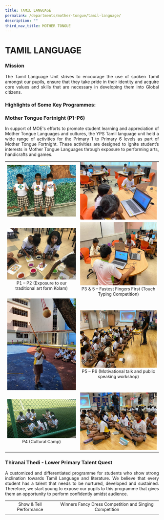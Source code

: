 ```yaml
---
title: TAMIL LANGUAGE
permalink: /departments/mother-tongue/tamil-language/
description: ""
third_nav_title: MOTHER TONGUE
---
```

# TAMIL LANGUAGE

### Mission 

<p style="text-align: justify;">The Tamil Language Unit strives to encourage the use of spoken Tamil amongst our pupils, ensure that they take pride in their identity and acquire core values and skills that are necessary in developing them into Global citizens.  </p>

### Highlights of Some Key Programmes:


### Mother Tongue Fortnight (P1-P6)

<p style="text-align: justify;">In support of MOE's efforts to promote student learning and appreciation of Mother Tongue Languages and cultures, the YPS Tamil language unit held a wide range of activities for the Primary 1 to Primary 6 levels as part of Mother Tongue Fortnight. These activities are designed to ignite student’s interests in Mother Tongue Languages through exposure to performing arts, handicrafts and games.</p>

|   |   |
|:-:|:-:|
|   ![](/images/Departments/MOTHER%20TONGUE/TAMIL%20LANGUAGE/TL_MTF_1.jpg)  |  ![](/images/Departments/MOTHER%20TONGUE/TAMIL%20LANGUAGE/TL_MTF_2.jpg)   |
|   ![](/images/Departments/MOTHER%20TONGUE/TAMIL%20LANGUAGE/TL_MTF_3.jpg)   P1 – P2 (Exposure to our traditional art form Kolam)  |  ![](/images/Departments/MOTHER%20TONGUE/TAMIL%20LANGUAGE/TL_MTF_4.jpg)   P3 & 5 – Fastest Fingers First (Touch Typing Competition)    |
|   ![](/images/Departments/MOTHER%20TONGUE/TAMIL%20LANGUAGE/TL_MTF_5.jpg)    |   ![](/images/Departments/MOTHER%20TONGUE/TAMIL%20LANGUAGE/TL_MTF_6.jpg)   P5 – P6 (Motivational talk and public speaking workshop)  |
|   ![](/images/Departments/MOTHER%20TONGUE/TAMIL%20LANGUAGE/TL_MTF_7.jpg)   P4 (Cultural Camp) |    ![](/images/Departments/MOTHER%20TONGUE/TAMIL%20LANGUAGE/TL_MTF_8.jpg)   |

### Thiranai Thedi - Lower Primary Talent Quest  

<p style="text-align: justify;">A customized and differentiated programme for students who show strong inclination towards Tamil Language and literature. We believe that every student has a talent that needs to be nurtured, developed and sustained. Therefore, we start young to expose our pupils to this programme that gives them an opportunity to perform confidently amidst audience.</p>

|   |   |
|:-:|:-:|
|  Show & Tell Performance |    Winners Fancy Dress Competition and Singing Competition  |
|   |   |
